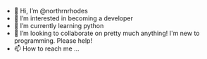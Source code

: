 - 👋 Hi, I’m @northrnrhodes
- 👀 I’m interested in becoming a developer
- 🌱 I’m currently learning python
- 💞️ I’m looking to collaborate on pretty much anything! I'm new to programming. Please help! 
- 📫 How to reach me ...

<!---
northrnrhodes/northrnrhodes is a ✨ special ✨ repository because its `README.md` (this file) appears on your GitHub profile.
You can click the Preview link to take a look at your changes.
--->
